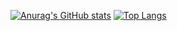 [![Anurag's GitHub stats](https://github-readme-stats.vercel.app/api?username=Alexart1995)](https://github.com/anuraghazra/github-readme-stats)
[![Top Langs](https://github-readme-stats.vercel.app/api/top-langs/?username=Alexart1995)](https://github.com/anuraghazra/github-readme-stats)

